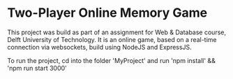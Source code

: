 # Two-Player Online Memory Game

This project was build as part of an assignment for Web & Database course, Delft University of Technology.
It is an online game, based on a real-time connection via websockets, build using NodeJS and ExpressJS.

To run the project, cd into the folder 'MyProject' and run 'npm install' && 'npm run start 3000'
